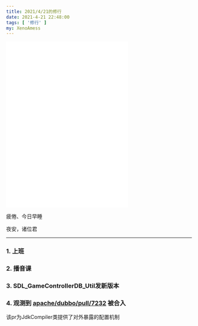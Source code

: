 ```yaml
---
title: 2021/4/21的修行
date: 2021-4-21 22:48:00
tags: [ '修行' ]
my: XenoAmess
---
```


<iframe frameborder="no" border="0" marginwidth="0" marginheight="0" width=330 height=450 src="//music.163.com/outchain/player?type=0&id=6680577600&auto=1&height=430"></iframe>

疲倦、今日早睡

夜安，诸位君

---

### 1. 上班

### 2. 播音课

### 3. SDL_GameControllerDB_Util发新版本

### 4. 观测到 [apache/dubbo/pull/7232](https://github.com/apache/dubbo/pull/7232) 被合入

该pr为JdkCompiler类提供了对外暴露的配置机制
